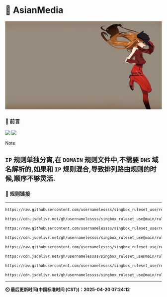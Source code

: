 
# 🧸 AsianMedia
![](https://raw.githubusercontent.com/usernamelessss/picture-bed/main/images/202504042256831.jpg)
### 📣 前言
![](https://shields.io/badge/-移除重复规则-ff69b4) ![](https://shields.io/badge/-IP&nbsp;规则单独存放不与&nbsp;DOMAIN&nbsp;等混合-green)
> [!NOTE]
**`IP` 规则单独分离,在 `DOMAIN` 规则文件中,不需要 `DNS` 域名解析的,如果和 `IP` 规则混合,导致排列路由规则的时候,顺序不够灵活.**
---

###  🔗 规则链接
---

```url
https://raw.githubusercontent.com/usernamelessss/singbox_ruleset_use/refs/heads/main/rule/AsianMedia/AsianMedia_IP.json
```

```url
https://cdn.jsdelivr.net/gh/usernamelessss/singbox_ruleset_use@main/rule/AsianMedia/AsianMedia_IP.json
```

```url
https://raw.githubusercontent.com/usernamelessss/singbox_ruleset_use/refs/heads/main/rule/AsianMedia/AsianMedia_IP.srs
```

```url
https://cdn.jsdelivr.net/gh/usernamelessss/singbox_ruleset_use@main/rule/AsianMedia/AsianMedia_IP.srs
```

```url
https://raw.githubusercontent.com/usernamelessss/singbox_ruleset_use/refs/heads/main/rule/AsianMedia/AsianMedia_No_IP.json
```

```url
https://cdn.jsdelivr.net/gh/usernamelessss/singbox_ruleset_use@main/rule/AsianMedia/AsianMedia_No_IP.json
```

```url
https://raw.githubusercontent.com/usernamelessss/singbox_ruleset_use/refs/heads/main/rule/AsianMedia/AsianMedia_No_IP.srs
```

```url
https://cdn.jsdelivr.net/gh/usernamelessss/singbox_ruleset_use@main/rule/AsianMedia/AsianMedia_No_IP.srs
```

---
**⏲️ 最后更新时间(中国标准时间 (CST))：2025-04-20 07:24:12**